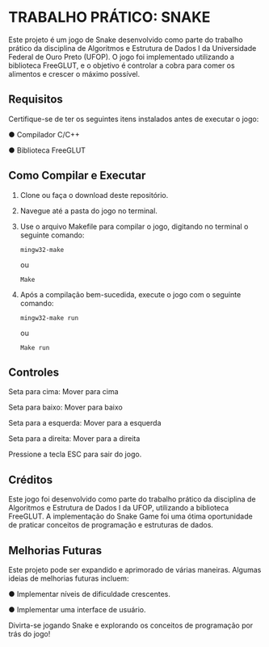 # TRABALHO PRÁTICO: SNAKE

Este projeto é um jogo de Snake desenvolvido como parte do trabalho prático da disciplina de Algoritmos e Estrutura de Dados I da Universidade Federal de Ouro Preto (UFOP). O jogo foi implementado utilizando a biblioteca FreeGLUT, e o objetivo é controlar a cobra para comer os alimentos e crescer o máximo possível.

## Requisitos

Certifique-se de ter os seguintes itens instalados antes de executar o jogo:

  ● Compilador C/C++
  
  ● Biblioteca FreeGLUT

## Como Compilar e Executar

  1. Clone ou faça o download deste repositório.

  2. Navegue até a pasta do jogo no terminal.

  3. Use o arquivo Makefile para compilar o jogo, digitando no terminal o seguinte comando:

     ```mingw32-make```

     ou

     ```Make```
  
  5. Após a compilação bem-sucedida, execute o jogo com o seguinte comando:

     ```mingw32-make run```

     ou

     ```Make run```

## Controles

Seta para cima: Mover para cima

Seta para baixo: Mover para baixo

Seta para a esquerda: Mover para a esquerda

Seta para a direita: Mover para a direita

Pressione a tecla ESC para sair do jogo.

## Créditos

Este jogo foi desenvolvido como parte do trabalho prático da disciplina de Algoritmos e Estrutura de Dados I da UFOP, utilizando a biblioteca FreeGLUT. A implementação do Snake Game foi uma ótima oportunidade de praticar conceitos de programação e estruturas de dados.

## Melhorias Futuras

Este projeto pode ser expandido e aprimorado de várias maneiras. Algumas ideias de melhorias futuras incluem:
  
  ● Implementar níveis de dificuldade crescentes.

  ● Implementar uma interface de usuário.

Divirta-se jogando Snake e explorando os conceitos de programação por trás do jogo!
